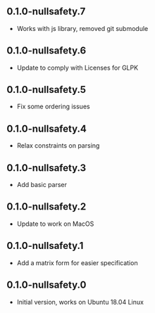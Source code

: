 ## 0.1.0-nullsafety.7

- Works with js library, removed git submodule

## 0.1.0-nullsafety.6

- Update to comply with Licenses for GLPK

## 0.1.0-nullsafety.5

- Fix some ordering issues

## 0.1.0-nullsafety.4

- Relax constraints on parsing
  
## 0.1.0-nullsafety.3

- Add basic parser

## 0.1.0-nullsafety.2

- Update to work on MacOS

## 0.1.0-nullsafety.1

- Add a matrix form for easier specification

## 0.1.0-nullsafety.0

- Initial version, works on Ubuntu 18.04 Linux
